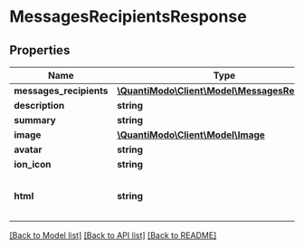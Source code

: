 # MessagesRecipientsResponse

## Properties
Name | Type | Description | Notes
------------ | ------------- | ------------- | -------------
**messages_recipients** | [**\QuantiModo\Client\Model\MessagesRecipient[]**](MessagesRecipient.md) |  | 
**description** | **string** | MessagesRecipient | [optional] 
**summary** | **string** | MessagesRecipient | [optional] 
**image** | [**\QuantiModo\Client\Model\Image**](Image.md) |  | [optional] 
**avatar** | **string** | Square icon png url | [optional] 
**ion_icon** | **string** | Ex: ion-ios-person | [optional] 
**html** | **string** | Embeddable list of study summaries with explanation at the top | [optional] 

[[Back to Model list]](../README.md#documentation-for-models) [[Back to API list]](../README.md#documentation-for-api-endpoints) [[Back to README]](../README.md)


